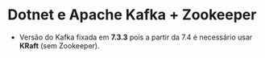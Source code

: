 # Dotnet e Apache Kafka + Zookeeper

- Versão do Kafka fixada em **7.3.3** pois a partir da 7.4 é necessário usar **KRaft** (sem Zookeeper).
